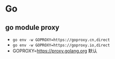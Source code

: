# Go

## go module proxy

* `go env -w GOPROXY=https://goproxy.cn,direct`
* `go env -w GOPROXY=https://goproxy.io,direct`
* GOPROXY=https://proxy.golang.org 默认
